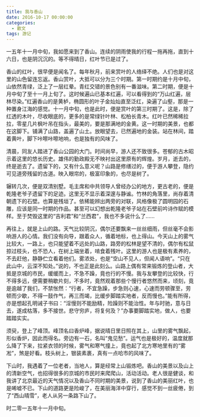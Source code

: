```yaml
---
title: 我与香山
date: 2016-10-17 00:00:00
categories:
  - 散文
tags: 游记
---
```


一五年十一月中旬，我如愿来到了香山。连续的阴雨使我的行程一拖再拖，直到十六日，也是阴沉沉的。等不得晴日，红叶节已是过了。

香山的红叶，很早便是闻名了。每年秋月，前来赏叶的人络绎不绝。人们也是对这里的山色留连忘返。香山赏叶，大抵可以分为三个时期。第一时期约是十月中旬，山依然青绿，泛上了一层红晕。青红交错的景色别有一番滋味。第二时期，便是十月中旬了至十一月上旬了。这时候遍山已基本红遍，可以看得到的“万山红遍，层林尽染。”红遍香山的是黄栌，椭圆形的叶子金灿灿直至泛红，染遍了山壑，那是一种置身江海的感觉。十一月中旬，也是此时，便是赏叶的第三时期了。这是，除了红透的木叶，尽收眼底的，更多的是常绿针叶林、松柏长青木。红叶已然稀稀拉拉，零星几片枫叶吊在指头，最美的，要是那满地的金黄。这一时期的美景，也都在这脚下。铺满了山路，盖遍了山土。放眼望去，已然遍地的金装。站在林间，踏着黄叶，脚下咔嚓咔嚓地响，也是独有的风味了。

<!-- more -->

清晨，同友人踏进了香山公园的大门。时间尚早，游人还不致很多。苍郁的古木昭示着这里的悠长历史。雄伟的勤政殿无不映衬出这里原有的辉煌。岁月，逝去的，终是逝去了。遗留下的，又有什么意义呢？山路是修缮过的，便于游人攀登，隐约可见道旁残留的古道。映入眼帘的，极富印象的，也尽是树了。

辗转几次，便是双清别墅。毛主席和中共领导人曾经办公的地方，更古老的，便是乾隆老爷子遗留下的足迹。这里无不显示着深邃与静谧。竹林的角落里，尚存着清朝遗下的石壁。也算是残垣了。依稀能辨出两旁的对联，风格像极了圆明园的石雕，应该是同一时期的作品。甚至可以幻想出乾隆老爷子站在石壁前吟诗作赋的模样。至于焚毁这里的“吉利君”和“兰西君”，我也不多说什么了......

再往上，就是上山的路。天气比较阴沉，偶尔还要飘来一丝丝细雨，但丝毫不会影响游人的心情。我们没有向导，跟着众人，循着地标，也上得山。今天山上的雾气比较大，一路上，也只能望着不远处的山路，路旁的松林是望不清的，偶尔有松鼠掠过枝头，也不恐人，在树上端坐着，啃食着残叶。这里的游人也是极有素养的，不去赶他，静静伫立看着他们。雾浓处，也是“空山不见人，但闻人语响”。“只在此山中，云深不知处。”说的，不也正是此刻么。山路上偶有常来锻炼的登山者，大抵是京城的市民，缓缓而上，不急不躁，竟也行的不慢。我与友攀登的比较快，行不得多远，便需要稍歇片刻，不多时，竟然观着那些个慢行者悠然而来，顷刻，竟是逾越了我们，不禁怅然：“行者，不宜急躁，步急则心速，心速而劳顿骤至，劳顿而少歇，不得一鼓作气，再三而竭，比缓步脚踏实地者，反而慢也。”能有所得，亦是想起孔明诫子书曰：“淫慢则不能励精，险躁则不能治性。年与时驰，意与日去，遂成枯落，多不接世。悲守穷庐，将复何及？”办事要脚踏实地，做人，也要踏踏实实。

须臾，登上了峰顶。峰顶名曰香炉峰，据说晴日里日照在其上，山里的雾气飘起，形似香炉，因此而得名。旁边有一石，名叫“鬼见愁”。运气也是极好的，温度就那么降了下来，拉紧衣领的时候，雾气和寒气撞上，竟也起了北方寒地里有的“雾凇”，煞是好看。枝头树上，银装素裹，真有一点哈市的风味了。

下山时，我遇着了一位老者，当地人，算是经常上山锻炼吧。香山的美景以及山上的清新空气，也招得很多的京城的市民时来爬爬山，活动活动。老人很是健谈，和我讲了北京最近的天气情况以及香山不同时期的美景，说到了香山的美丽红叶，也是唏嘘不已。下山的道路更是险峻了，在美丽海洋中穿行，感觉不到一丝疲倦，到了“西山晴雪”，老人从另一条路下山了。

时二零一五年十一月中旬。
